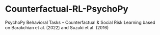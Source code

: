 # Counterfactual-RL-PsychoPy
PsychoPy Behavioral Tasks – Counterfactual &amp; Social Risk Learning based on Barakchian et al. (2022) and Suzuki et al. (2016)
